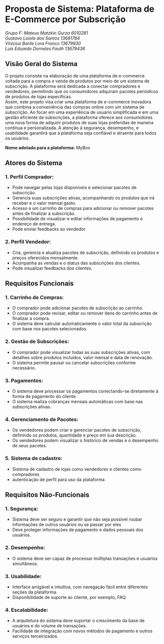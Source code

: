 # Proposta de Sistema: Plataforma de E-Commerce por Subscrição

_Grupo F:
Mateus Matzkin Gurza 6010281<br>
Gustavo Loiola dos Santos 13681784<br>
Vinicius Barile Lora Franco 13679930<br>
Luís Eduardo Dorneles Fauth 13679436_<br>

## Visão Geral do Sistema

O projeto consiste na elaboração de uma plataforma de e-commerce voltada para a compra e venda de produtos por meio de um sistema de subscrição. A plataforma será dedicada a conectar compradores e vendedores, permitindo que os consumidores adquiram pacotes periódicos de produtos de lojas específicas.<br>
	Assim, este projeto visa criar uma plataforma de e-commerce inovadora que combina a conveniência das compras online com um sistema de subscrição. Ao focar em uma experiência de usuário simplificada e em uma gestão eficiente de subscrições, a plataforma oferece aos consumidores uma nova forma de adquirir produtos de suas lojas preferidas de maneira contínua e personalizada. A atenção à segurança, desempenho, e usabilidade garantirá que a plataforma seja confiável e atraente para todos os usuários.

**Nome adotado para a plataforma:** MyBox
	
## Atores do Sistema

### 1. Perfil Comprador:
   - Pode navegar pelas lojas disponíveis e selecionar pacotes de subscrição.
   - Gerencia suas subscrições ativas, acompanhando os produtos que irá receber e o valor mensal gasto.
   - Acesso a um carrinho de compras para adicionar ou remover pacotes antes de finalizar a subscrição.
   - Possibilidade de visualizar e editar informações de pagamento e endereço de entrega.
   - Pode enviar feedbacks ao vendedor


### 2. Perfil Vendedor:
   - Cria, gerencia e atualiza pacotes de subscrição, definindo os produtos e preços oferecidos mensalmente.
   - Acompanha as vendas e o status das subscrições dos clientes.
   - Pode visualizar feedbacks dos clientes.

## Requisitos Funcionais

### 1. Carrinho de Compras:
   - O comprador pode adicionar pacotes de subscrição ao carrinho.
   - O comprador pode revisar, editar ou remover itens do carrinho antes de finalizar a compra.
   - O sistema deve calcular automaticamente o valor total da subscrição com base nos pacotes selecionados.

### 2. Gestão de Subscrições:
   - O comprador pode visualizar todas as suas subscrições ativas, com detalhes sobre produtos incluídos, valor mensal e data de renovação.
   - O sistema permite pausar ou cancelar subscrições conforme necessário.

### 3. Pagamentos:
   - O sistema deve processar os pagamentos conectando-se diretamente à forma de pagamento do cliente.
   - O sistema realiza cobranças mensais automáticas com base nas subscrições ativas.

### 4. Gerenciamento de Pacotes:
   - Os vendedores podem criar e gerenciar pacotes de subscrição, definindo os produtos, quantidade e preço em sua descrição.
   - Os vendedores podem visualizar o histórico de vendas e o desempenho de seus pacotes.

### 5. Sistema de cadastro:
   - Sistema de cadastro de lojas como vendedores e clientes como compradores
   - autenticação de perfil para uso da plataforma

## Requisitos Não-Funcionais

### 1. Segurança:
   - Sistema deve ser seguro e garantir que não seja possível roubar informações de outros usuários ou se passar por eles
   - Deve proteger informações de pagamento e dados pessoais dos usuários.
  
### 2. Desempenho:
   - O sistema deve ser capaz de processar múltiplas transações e usuários simultâneos.

### 3. Usabilidade:
   - Interface amigável e intuitiva, com navegação fácil entre diferentes seções da plataforma.
   - Disponibilidade de suporte ao cliente, por exemplo, FAQ.

### 4. Escalabilidade:
   - A arquitetura do sistema deve suportar o crescimento da base de usuários e do volume de transações.
   - Facilidade de integração com novos métodos de pagamento e outros serviços terceirizados.

